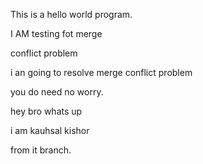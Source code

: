 This is a hello world program.

I AM testing fot merge

conflict problem

i an going to resolve merge conflict problem

you do need no worry.

hey bro whats up

i am kauhsal kishor

from it branch.
